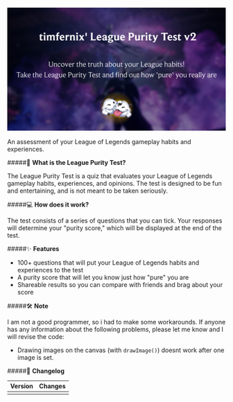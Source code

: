 ![](thumb.png)

An assessment of your League of Legends gameplay habits and experiences.

#####🔰 **What is the League Purity Test?**

The League Purity Test is a quiz that evaluates your League of Legends gameplay habits, experiences, and opinions. The test is designed to be fun and entertaining, and is not meant to be taken seriously.

#####💻 **How does it work?**

The test consists of a series of questions that you can tick. Your responses will determine your "purity score," which will be displayed at the end of the test.

#####✨ **Features**

* 100+ questions that will put your League of Legends habits and experiences to the test
* A purity score that will let you know just how "pure" you are
* Shareable results so you can compare with friends and brag about your score

#####🛠 **Note**

I am not a good programmer, so i had to make some workarounds. If anyone has any information about the following problems, please let me know and I will revise the code:
- Drawing images on the canvas (with `drawImage()`) doesnt work after one image is set.

#####📢 **Changelog**

| Version | Changes |
|---------|---------|
|         |         |
